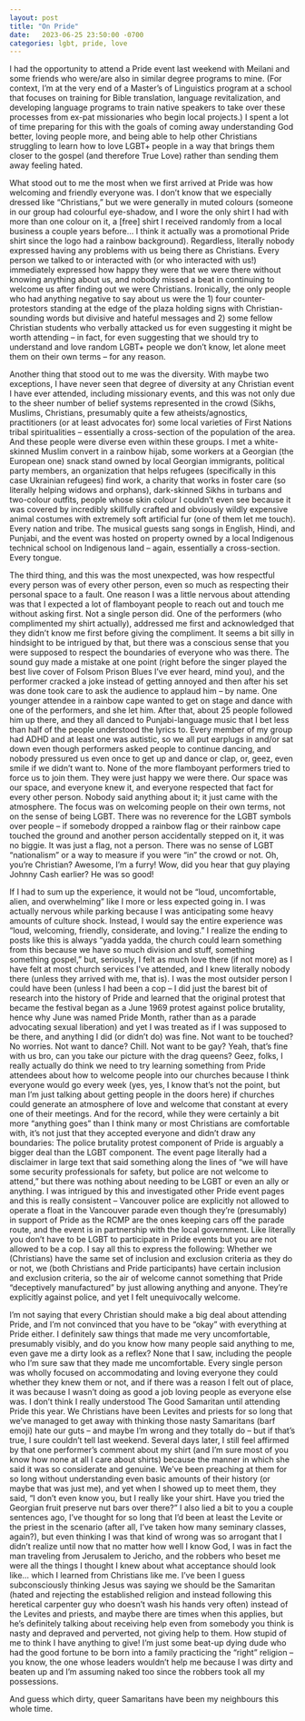 ```yaml
---
layout: post
title: "On Pride"
date:   2023-06-25 23:50:00 -0700
categories: lgbt, pride, love
---
```


I had the opportunity to attend a Pride event last weekend with Meilani and some friends who were/are also in similar degree programs to mine. (For context, I’m at the very end of a Master’s of Linguistics program at a school that focuses on training for Bible translation, language revitalization, and developing language programs to train native speakers to take over these processes from ex-pat missionaries who begin local projects.) I spent a lot of time preparing for this with the goals of coming away understanding God better, loving people more, and being able to help other Christians struggling to learn how to love LGBT+ people in a way that brings them closer to the gospel (and therefore True Love) rather than sending them away feeling hated.

What stood out to me the most when we first arrived at Pride was how welcoming and friendly everyone was. I don’t know that we especially dressed like “Christians,” but we were generally in muted colours (someone in our group had colourful eye-shadow, and I wore the only shirt I had with more than one colour on it, a [free] shirt I received randomly from a local business a couple years before… I think it actually was a promotional Pride shirt since the logo had a rainbow background). Regardless, literally nobody expressed having any problems with us being there as Christians. Every person we talked to or interacted with (or who interacted with us!) immediately expressed how happy they were that we were there without knowing anything about us, and nobody missed a beat in continuing to welcome us after finding out we were Christians. Ironically, the only people who had anything negative to say about us were the 1) four counter-protestors standing at the edge of the plaza holding signs with Christian-sounding words but divisive and hateful messages and 2) some fellow Christian students who verbally attacked us for even suggesting it might be worth attending – in fact, for even suggesting that we should try to understand and love random LGBT+ people we don’t know, let alone meet them on their own terms – for any reason. 

Another thing that stood out to me was the diversity. With maybe two exceptions, I have never seen that degree of diversity at any Christian event I have ever attended, including missionary events, and this was not only due to the sheer number of belief systems represented in the crowd (Sikhs, Muslims, Christians, presumably quite a few atheists/agnostics, practitioners (or at least advocates for) some local varieties of First Nations tribal spiritualities – essentially a cross-section of the population of the area. And these people were diverse even within these groups. I met a white-skinned Muslim convert in a rainbow hijab, some workers at a Georgian (the European one) snack stand owned by local Georgian immigrants, political party members, an organization that helps refugees (specifically in this case Ukrainian refugees) find work, a charity that works in foster care (so literally helping widows and orphans), dark-skinned Sikhs in turbans and two-colour outfits, people whose skin colour I couldn’t even see because it was covered by incredibly skillfully crafted and obviously wildly expensive animal costumes with extremely soft artificial fur (one of them let me touch). Every nation and tribe. The musical guests sang songs in English, Hindi, and Punjabi, and the event was hosted on property owned by a local Indigenous technical school on Indigenous land – again, essentially a cross-section. Every tongue.

The third thing, and this was the most unexpected, was how respectful every person was of every other person, even so much as respecting their personal space to a fault. One reason I was a little nervous about attending was that I expected a lot of flamboyant people to reach out and touch me without asking first. Not a single person did. One of the performers (who complimented my shirt actually), addressed me first and acknowledged that they didn’t know me first before giving the compliment. It seems a bit silly in hindsight to be intrigued by that, but there was a conscious sense that you were supposed to respect the boundaries of everyone who was there. The sound guy made a mistake at one point (right before the singer played the best live cover of Folsom Prison Blues I’ve ever heard, mind you), and the performer cracked a joke instead of getting annoyed and then after his set was done took care to ask the audience to applaud him – by name. One younger attendee in a rainbow cape wanted to get on stage and dance with one of the performers, and she let him. After that, about 25 people followed him up there, and they all danced to Punjabi-language music that I bet less than half of the people understood the lyrics to. Every member of my group had ADHD and at least one was autistic, so we all put earplugs in and/or sat down even though performers asked people to continue dancing, and nobody pressured us even once to get up and dance or clap, or, geez, even smile if we didn’t want to. None of the more flamboyant performers tried to force us to join them. They were just happy we were there. Our space was our space, and everyone knew it, and everyone respected that fact for every other person. Nobody said anything about it; it just came with the atmosphere. The focus was on welcoming people on their own terms, not on the sense of being LGBT. There was no reverence for the LGBT symbols over people – if somebody dropped a rainbow flag or their rainbow cape touched the ground and another person accidentally stepped on it, it was no biggie. It was just a flag, not a person. There was no sense of LGBT “nationalism” or a way to measure if you were “in” the crowd or not. Oh, you’re Christian? Awesome, I’m a furry! Wow, did you hear that guy playing Johnny Cash earlier? He was so good! 

If I had to sum up the experience, it would not be “loud, uncomfortable, alien, and overwhelming” like I more or less expected going in. I was actually nervous while parking because I was anticipating some heavy amounts of culture shock. Instead, I would say the entire experience was “loud, welcoming, friendly, considerate, and loving.” I realize the ending to posts like this is always “yadda yadda, the church could learn something from this because we have so much division and stuff, something something gospel,” but, seriously, I felt as much love there (if not more) as I have felt at most church services I’ve attended, and I knew literally nobody there (unless they arrived with me, that is). I was the most outsider person I could have been (unless I had been a cop – I did just the barest bit of research into the history of Pride and learned that the original protest that became the festival began as a June 1969 protest against police brutality, hence why June was named Pride Month, rather than as a parade advocating sexual liberation) and yet I was treated as if I was supposed to be there, and anything I did (or didn’t do) was fine. Not want to be touched? No worries. Not want to dance? Chill. Not want to be gay? Yeah, that’s fine with us bro, can you take our picture with the drag queens? 
Geez, folks, I really actually do think we need to try learning something from Pride attendees about how to welcome people into our churches because I think everyone would go every week (yes, yes, I know that’s not the point, but man I’m just talking about getting people in the doors here) if churches could generate an atmosphere of love and welcome that constant at every one of their meetings. And for the record, while they were certainly a bit more “anything goes” than I think many or most Christians are comfortable with, it’s not just that they accepted everyone and didn’t draw any boundaries: The police brutality protest component of Pride is arguably a bigger deal than the LGBT component. The event page literally had a disclaimer in large text that said something along the lines of “we will have some security professionals for safety, but police are not welcome to attend,” but there was nothing about needing to be LGBT or even an ally or anything. I was intrigued by this and investigated other Pride event pages and this is really consistent – Vancouver police are explicitly not allowed to operate a float in the Vancouver parade even though they’re (presumably) in support of Pride as the RCMP are the ones keeping cars off the parade route, and the event is in partnership with the local government. Like literally you don’t have to be LGBT to participate in Pride events but you are not allowed to be a cop. I say all this to express the following: Whether we (Christians) have the same set of inclusion and exclusion criteria as they do or not, we (both Christians and Pride participants) have certain inclusion and exclusion criteria, so the air of welcome cannot something that Pride “deceptively manufactured” by just allowing anything and anyone. They’re explicitly against police, and yet I felt unequivocally welcome.

I’m not saying that every Christian should make a big deal about attending Pride, and I’m not convinced that you have to be “okay” with everything at Pride either. I definitely saw things that made me very uncomfortable, presumably visibly, and do you know how many people said anything to me, even gave me a dirty look as a reflex? None that I saw, including the people who I’m sure saw that they made me uncomfortable. Every single person was wholly focused on accommodating and loving everyone they could whether they knew them or not, and if there was a reason I felt out of place, it was because I wasn’t doing as good a job loving people as everyone else was. I don’t think I really understood The Good Samaritan until attending Pride this year. We Christians have been Levites and priests for so long that we’ve managed to get away with thinking those nasty Samaritans (barf emoji) hate our guts – and maybe I’m wrong and they totally do – but if that’s true, I sure couldn’t tell last weekend. Several days later, I still feel affirmed by that one performer’s comment about my shirt (and I’m sure most of you know how none at all I care about shirts) because the manner in which she said it was so considerate and genuine. We’ve been preaching at them for so long without understanding even basic amounts of their history (or maybe that was just me), and yet when I showed up to meet them, they said, “I don’t even know you, but I really like your shirt. Have you tried the Georgian fruit preserve nut bars over there?” I also lied a bit to you a couple sentences ago, I’ve thought for so long that I’d been at least the Levite or the priest in the scenario (after all, I’ve taken how many seminary classes, again?), but even thinking I was that kind of wrong was so arrogant that I didn’t realize until now that no matter how well I know God, I was in fact the man traveling from Jerusalem to Jericho, and the robbers who beset me were all the things I thought I knew about what acceptance should look like… which I learned from Christians like me. I’ve been I guess subconsciously thinking Jesus was saying we should be the Samaritan (hated and rejecting the established religion and instead following this heretical carpenter guy who doesn’t wash his hands very often) instead of the Levites and priests, and maybe there are times when this applies, but he’s definitely talking about receiving help even from somebody you think is nasty and depraved and perverted, not giving help to them. How stupid of me to think I have anything to give! I’m just some beat-up dying dude who had the good fortune to be born into a family practicing the “right” religion – you know, the one whose leaders wouldn’t help me because I was dirty and beaten up and I’m assuming naked too since the robbers took all my possessions.

And guess which dirty, queer Samaritans have been my neighbours this whole time.

